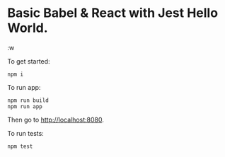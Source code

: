 # Basic Babel & React with Jest Hello World.
:w

To get started:

```
npm i
```

To run app:

```
npm run build
npm run app
```

Then go to [http://localhost:8080](http://localhost:8080).

To run tests:
```
npm test
```
